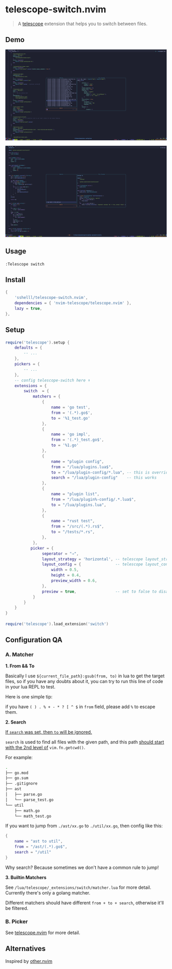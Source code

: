 # telescope-switch.nvim
> A [telescope](https://github.com/nvim-telescope/telescope.nvim) extension that helps you to switch between files.



## Demo
![demo](./img/demo1.png)

![demo2](./img/demo2.png)



## Usage

`:Telescope switch`



## Install

```lua
{
    'sshelll/telescope-switch.nvim',
    dependencies = { 'nvim-telescope/telescope.nvim' },
    lazy = true,
},
```



## Setup

```lua
require('telescope').setup {
    defaults = {
        -- ...
    },
    pickers = {
        -- ...
    },
    -- config telescope-switch here ⬇️
    extensions = {
        switch  = {
            matchers = {
                {
                    name = 'go test',
                    from = '(.*).go$',
                    to = '%1_test.go'
                },
                {
                    name = 'go impl',
                    from = '(.*)_test.go$',
                    to = '%1.go'
                },
                {
                    name = "plugin config",
                    from = "/lua/plugins.lua$",
                    to = "/lua/plugin-config/*.lua", -- this is overriden by 'search'
                    search = "/lua/plugin-config"    -- this works
                },
                {
                    name = "plugin list",
                    from = "/lua/plugin%-config/.*.lua$",
                    to = "/lua/plugins.lua",
                },
                {
                    name = "rust test",
                    from = "/src/(.*).rs$",
                    to = "/tests/*.rs",
                },
            },
           picker = {
                seperator = "⇒",
                layout_strategy = 'horizontal', -- telescope layout_strategy
                layout_config = {               -- telescope layout_config
                    width = 0.5,
                    height = 0.4,
                    preview_width = 0.6,
                },
                preview = true,                 -- set to false to disable telescope preview
            }
        }
    }
}

require('telescope').load_extension('switch')
```



## Configuration QA

### A. Matcher

**1. From && To**

Basically I use `${current_file_path}:gsub(from, to)` in lua to get the target files, so if you have any doubts about it, you can try to run this line of code in your lua REPL to test.

Here is one simple tip:

if you have `( ) . % + - * ? [ ^ $` in `from` field, please add `%` to escape them.

**2. Search**

<u>If `search` was set, then `to` will be ignored.</u>

`search` is used to find all files with the given path, and this path <u>should start with the 2nd level of</u> `vim.fn.getcwd()`.

For example:

```sh
.
├── go.mod
├── go.sum
├── .gitignore
├── ast
│   ├── parse.go
│   └── parse_test.go
└── util
    ├── math.go
    └── math_test.go

```

If you want to jump from `./ast/xx.go` to `./util/xx.go`, then config like this:

```lua
{
    name = "ast to util",
    from = "/ast/(.*).go$",
    search = "/util"
}
```

Why search? Because sometimes we don't have a common rule to jump!

**3. Builtin Matchers**

See `/lua/telescope/_extensions/switch/matcher.lua` for more detail. Currently there's only a golang matcher.

Different matchers should have different `from + to + search`, otherwise it'll be filtered.


### B. Picker

See [telescope.nvim](https://github.com/nvim-telescope/telescope.nvim) for more detail.

## Alternatives
Inspired by [other.nvim](https://github.com/rgroli/other.nvim)
